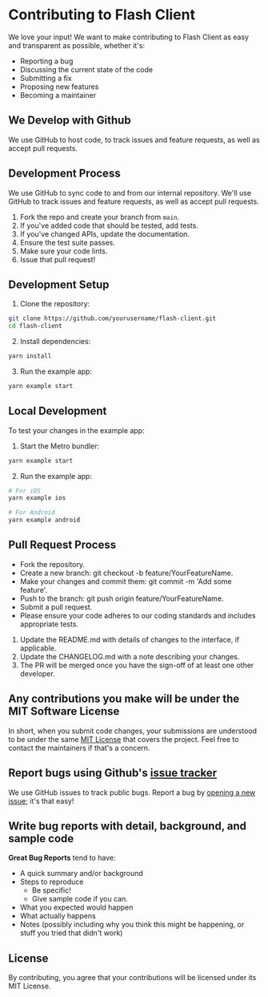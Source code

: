 # Contributing to Flash Client

We love your input! We want to make contributing to Flash Client as easy and transparent as possible, whether it's:

- Reporting a bug
- Discussing the current state of the code
- Submitting a fix
- Proposing new features
- Becoming a maintainer

## We Develop with Github

We use GitHub to host code, to track issues and feature requests, as well as accept pull requests.

## Development Process

We use GitHub to sync code to and from our internal repository. We'll use GitHub to track issues and feature requests, as well as accept pull requests.

1. Fork the repo and create your branch from `main`.
2. If you've added code that should be tested, add tests.
3. If you've changed APIs, update the documentation.
4. Ensure the test suite passes.
5. Make sure your code lints.
6. Issue that pull request!

## Development Setup

1. Clone the repository:
```bash
git clone https://github.com/yourusername/flash-client.git
cd flash-client
```

2. Install dependencies:
```bash
yarn install
```

3. Run the example app:
```bash
yarn example start
```

## Local Development

To test your changes in the example app:

1. Start the Metro bundler:
```bash
yarn example start
```

2. Run the example app:
```bash
# For iOS
yarn example ios

# For Android
yarn example android
```

## Pull Request Process

- Fork the repository.
- Create a new branch: git checkout -b feature/YourFeatureName.
- Make your changes and commit them: git commit -m 'Add some feature'.
- Push to the branch: git push origin feature/YourFeatureName.
- Submit a pull request.
- Please ensure your code adheres to our coding standards and includes appropriate tests.

1. Update the README.md with details of changes to the interface, if applicable.
2. Update the CHANGELOG.md with a note describing your changes.
3. The PR will be merged once you have the sign-off of at least one other developer.

## Any contributions you make will be under the MIT Software License

In short, when you submit code changes, your submissions are understood to be under the same [MIT License](http://choosealicense.com/licenses/mit/) that covers the project. Feel free to contact the maintainers if that's a concern.

## Report bugs using Github's [issue tracker](https://github.com/dream-sports-labs/flash-client/issues)

We use GitHub issues to track public bugs. Report a bug by [opening a new issue](https://github.com/dream-sports-labs/flash-client/issues/new); it's that easy!

## Write bug reports with detail, background, and sample code

**Great Bug Reports** tend to have:

- A quick summary and/or background
- Steps to reproduce
  - Be specific!
  - Give sample code if you can.
- What you expected would happen
- What actually happens
- Notes (possibly including why you think this might be happening, or stuff you tried that didn't work)

## License

By contributing, you agree that your contributions will be licensed under its MIT License.
